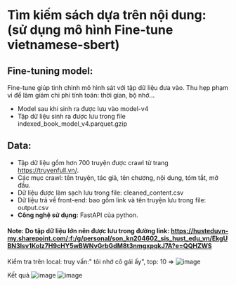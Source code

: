 
# Tìm kiếm sách dựa trên nội dung: (sử dụng mô hình Fine-tune vietnamese-sbert)

## Fine-tuning model:
Fine-tune giúp tinh chỉnh mô hình sát với tập dữ liệu đưa vào. Thu hẹp phạm vi để làm giảm chi phí tính toán: thời gian, bộ nhớ...
- Model sau khi sinh ra được lưu vào model-v4
- Tập dữ liệu sinh ra được lưu trong file indexed_book_model_v4.parquet.gzip 

## Data:
- Tập dữ liệu gồm hơn 700 truyện được crawl từ trang https://truyenfull.vn/.
- Các mục crawl: tên truyện, tác giả, tên chương, nội dung, tóm tắt, mở đầu.
- Dữ liệu được làm sạch lưu trong file: cleaned_content.csv
- Dữ liệu trả về front-end: bao gồm link và tên truyện lưu trong file: output.csv
- **Công nghệ sử dụng:** FastAPI của python.
#### Note: Do tập dữ liệu lớn nên được lưu trong đường link: https://husteduvn-my.sharepoint.com/:f:/g/personal/son_kn204602_sis_hust_edu_vn/EkgUBN3lsv1KoIz7H9cHY5wBWNvGrbGdM8t3nmgxpqkJ7A?e=QQHZWS  
Kiểm tra trên local: truy vấn:" tôi nhớ cô gái ấy", top: 10 =>
![image](https://github.com/sonkn-soict/Book-search-KNS/assets/104115279/270f1c45-f96b-4b9d-813c-930a3b7db4e4)

Kết quả
![image](https://github.com/sonkn-soict/Book-search-KNS/assets/104115279/c3bf4cc8-72d8-4aac-83d8-81f10146e288)
![image](https://github.com/sonkn-soict/Book-search-KNS/assets/104115279/0b163034-1029-4509-96c8-6727e0743414)

